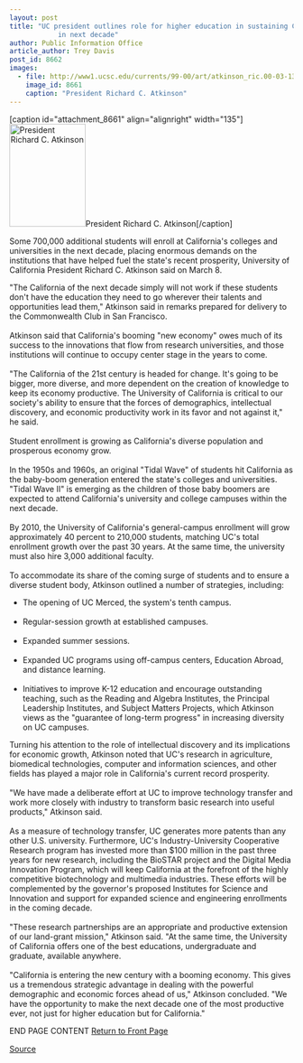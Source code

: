 ```yaml
---
layout: post
title: "UC president outlines role for higher education in sustaining California's prosperity
			in next decade"
author: Public Information Office
article_author: Trey Davis
post_id: 8662
images:
  - file: http://www1.ucsc.edu/currents/99-00/art/atkinson_ric.00-03-13.135.jpg
    image_id: 8661
    caption: "President Richard C. Atkinson"
---
```


[caption id="attachment_8661" align="alignright" width="135"]<a href="http://dev-ucsc-news.pantheonsite.io/wp-content/uploads/2000/03/atkinson_ric.00-03-13.135.jpg"><img class="size-full wp-image-8661" src="http://dev-ucsc-news.pantheonsite.io/wp-content/uploads/2000/03/atkinson_ric.00-03-13.135.jpg" alt="President Richard C. Atkinson" width="135" height="182" /></a>President Richard C. Atkinson[/caption]
<p>
  Some 700,000 additional students will enroll at California's colleges and universities in the next decade, placing enormous demands on the institutions that have helped fuel the state's recent prosperity, University of California President Richard C. Atkinson said on March 8.
</p>"The California of the next decade simply will not work if these students don't have the education they need to go wherever their talents and opportunities lead them," Atkinson said in remarks prepared for delivery to the Commonwealth Club in San Francisco.<br>
<br>
Atkinson said that California's booming "new economy" owes much of its success to the innovations that flow from research universities, and those institutions will continue to occupy center stage in the years to come.<br>
<br>
"The California of the 21st century is headed for change. It's going to be bigger, more diverse, and more dependent on the creation of knowledge to keep its economy productive. The University of California is critical to our society's ability to ensure that the forces of demographics, intellectual discovery, and economic productivity work in its favor and not against it," he said.<br>
<br>
Student enrollment is growing as California's diverse population and prosperous economy grow.<br>
<br>
In the 1950s and 1960s, an original "Tidal Wave" of students hit California as the baby-boom generation entered the state's colleges and universities. "Tidal Wave II" is emerging as the children of those baby boomers are expected to attend California's university and college campuses within the next decade.<br>
<br>
By 2010, the University of California's general-campus enrollment will grow approximately 40 percent to 210,000 students, matching UC's total enrollment growth over the past 30 years. At the same time, the university must also hire 3,000 additional faculty.<br>
<br>
To accommodate its share of the coming surge of students and to ensure a diverse student body, Atkinson outlined a number of strategies, including:
<ul>
  <li>The opening of UC Merced, the system's tenth campus.<br>
    <br>
  </li>
  <li>Regular-session growth at established campuses.<br>
    <br>
  </li>
  <li>Expanded summer sessions.<br>
    <br>
  </li>
  <li>Expanded UC programs using off-campus centers, Education Abroad, and distance learning.<br>
    <br>
  </li>
  <li>Initiatives to improve K-12 education and encourage outstanding teaching, such as the Reading and Algebra Institutes, the Principal Leadership Institutes, and Subject Matters Projects, which Atkinson views as the "guarantee of long-term progress" in increasing diversity on UC campuses.
  </li>
</ul>
<p>
  Turning his attention to the role of intellectual discovery and its implications for economic growth, Atkinson noted that UC's research in agriculture, biomedical technologies, computer and information sciences, and other fields has played a major role in California's current record prosperity.<br>
  <br>
  "We have made a deliberate effort at UC to improve technology transfer and work more closely with industry to transform basic research into useful products," Atkinson said.<br>
  <br>
  As a measure of technology transfer, UC generates more patents than any other U.S. university. Furthermore, UC's Industry-University Cooperative Research program has invested more than $100 million in the past three years for new research, including the BioSTAR project and the Digital Media Innovation Program, which will keep California at the forefront of the highly competitive biotechnology and multimedia industries. These efforts will be complemented by the governor's proposed Institutes for Science and Innovation and support for expanded science and engineering enrollments in the coming decade.<br>
  <br>
  "These research partnerships are an appropriate and productive extension of our land-grant mission," Atkinson said. "At the same time, the University of California offers one of the best educations, undergraduate and graduate, available anywhere.<br>
  <br>
  "California is entering the new century with a booming economy. This gives us a tremendous strategic advantage in dealing with the powerful demographic and economic forces ahead of us," Atkinson concluded. "We have the opportunity to make the next decade one of the most productive ever, not just for higher education but for California."
</p>
<p>
  END PAGE CONTENT <a href="../../index.html">Return to Front Page</a> <img align="bottom" alt=" " border="0" height="1" src="../../images/trans.gif" width="385">
</p>
<p><a href="http://www1.ucsc.edu/currents/99-00/03-13/atkin.html" title="Permalink to atkin">Source</a></p>
